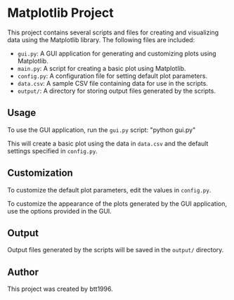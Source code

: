# Matplotlib Project

This project contains several scripts and files for creating and visualizing data using the Matplotlib library. The following files are included:

- `gui.py`: A GUI application for generating and customizing plots using Matplotlib.
- `main.py`: A script for creating a basic plot using Matplotlib.
- `config.py`: A configuration file for setting default plot parameters.
- `data.csv`: A sample CSV file containing data for use in the scripts.
- `output/`: A directory for storing output files generated by the scripts.

## Usage

To use the GUI application, run the `gui.py` script: 
"python gui.py"

This will create a basic plot using the data in `data.csv` and the default settings specified in `config.py`.

## Customization

To customize the default plot parameters, edit the values in `config.py`.

To customize the appearance of the plots generated by the GUI application, use the options provided in the GUI.

## Output

Output files generated by the scripts will be saved in the `output/` directory.

## Author

This project was created by btt1996.

